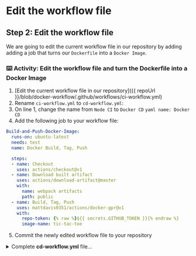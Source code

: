 # Edit the workflow file

## Step 2: Edit the workflow file

We are going to edit the current workflow file in our repository by adding adding a job that turns our `Dockerfile` into a `Docker Image`.

### :keyboard: Activity: Edit the workflow file and turn the Dockerfile into a Docker Image

1. [Edit the current workflow file in our repository]({{ repoUrl }}/blob/docker-workflow/.github/workflows/ci-workflow.yml)
2. Rename `ci-workflow.yml` to `cd-workflow.yml`:
3. On line 1, change the name from `Node CI` to `Docker CD`
        ```yaml
        name: Docker CD
        ```
4. Add the following job to your workflow file:

```yaml
Build-and-Push-Docker-Image:
  runs-on: ubuntu-latest
  needs: test
  name: Docker Build, Tag, Push

  steps:
  - name: Checkout
    uses: actions/checkout@v1
  - name: Download built artifact
    uses: actions/download-artifact@master
    with:
      name: webpack artifacts
      path: public
  - name: Build, Tag, Push
    uses: mattdavis0351/actions/docker-gpr@v1
    with:
      repo-token: {% raw %}${{ secrets.GITHUB_TOKEN }}{% endraw %}
      image-name: tic-tac-toe
```

5. Commit the newly edited workflow file to your repository

<details><summary>Complete <b>cd-workflow.yml</b> file...</summary>

```yaml
name: Docker CD

on:
  push:
  # branches-ignore:
  #   - "ci-workflow"
  #   - "docker-workflow"
  paths:
  - "**Dockerfile**"

jobs:
  build:
    runs-on: ubuntu-latest
    steps:
    - uses: actions/checkout@v1
    - name: npm install and build webpack
      run: |
        npm install
        npm run build
    - uses: actions/upload-artifact@master
      with:
        name: webpack artifacts
        path: public/

  test:
    runs-on: ubuntu-latest
    needs: build
    strategy:
      matrix:
        os: [ubuntu-lastest, windows-2016]
        node-version: [8.x, 10.x]

    steps:
    - uses: actions/checkout@v1
    - name: Use Node.js ${{ matrix.node-version }} 
      uses: actions/setup-node@v1
      with:
      node-version: ${{ matrix.node-version }}
    - uses: actions/download-artifact@master
      with:
        name: webpack artifacts
        path: public
    - name: npm install, and test
      run: |
        npm install
        npm test
      env:
        CI: true

  Build-and-Push-Docker-Image:
    runs-on: ubuntu-latest
    needs: test
    name: Docker Build, Tag, Push

    steps:
    - name: Checkout
      uses: actions/checkout@v1
    - name: Download built artifact
      uses: actions/download-artifact@master
      with:
        name: webpack artifacts
        path: public
    - name: Build, Tag, Push
      uses: mattdavis0351/actions/docker-gpr@v1
      with:
        repo-token: {% raw %}${{ secrets.GITHUB_TOKEN }}{% endraw %}
        image-name: tic-tac-toe
```
</details>
